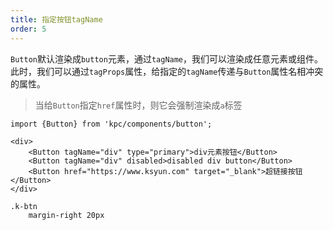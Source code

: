```yaml
---
title: 指定按钮tagName
order: 5
---
```


`Button`默认渲染成`button`元素，通过`tagName`，我们可以渲染成任意元素或组件。
此时，我们可以通过`tagProps`属性，给指定的`tagName`传递与`Button`属性名相冲突的属性。

> 当给`Button`指定`href`属性时，则它会强制渲染成`a`标签

```vdt
import {Button} from 'kpc/components/button';

<div>
    <Button tagName="div" type="primary">div元素按钮</Button>
    <Button tagName="div" disabled>disabled div button</Button>
    <Button href="https://www.ksyun.com" target="_blank">超链接按钮</Button>
</div>
```

```styl
.k-btn
    margin-right 20px
```
